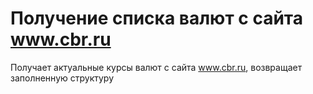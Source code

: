 Получение списка валют с сайта www.cbr.ru
============================================================

Получает актуальные курсы валют с сайта www.cbr.ru, возвращает заполненную структуру
